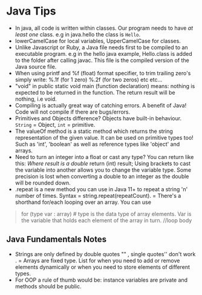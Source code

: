 Java Tips
=========

- In java, all code is written within classes. Our program needs to have *at least one* class. e.g in java.hello the class is `Hello`.
- lowerCamelCase for local variables, UpperCamelCase for classes.
- Unlike Javascript or Ruby, a Java file needs first to be compiled to an executable program. e.g
in the hello java example, Hello.class is added to the folder after calling javac. This file is the compiled version of the Java source file.
- When using printf and %f (float) format specifier, to trim trailing zero's simply write: %.1f (for 1 zero) %.2f (for two zeros) etc etc...
- "void" in public static void main (function declaration) means: nothing is expected to be returned in the function. The return result will be
nothing, i.e void.
- Compiling is actually great way of catching errors. A benefit of Java! Code will not compile if there are bugs/errors.
- Primitives and Objects difference? Objects have built-in behaviour. `String` = Object, `int` = primitive.
- The valueOf method is a static method which returns the string representation of the given value. It can be used on primitive types too! Such as 'int', 'boolean' as well as reference types like 'object' and arrays.
- Need to turn an integer into a float or cast any type? You can return like this: *Where result is a double* return (int) result; Using brackets to cast the variable into another allows you to change the variable type. Some precision is lost when converting a double to an integer as the double will be rounded down.
- .repeat is a new method you can use in Java 11+ to repeat a string 'n' number of times. Syntax = string.repeat(repeatCount).
= There's a shorthand for/each looping over an array. You can use

> for (type var : array) # type is the data type of array elements. Var is the variable that holds each element of the array in turn.
> //loop body

Java Fundamentals Notes
-----------------------

- Strings are only defined by double quotes "" , single quotes'' don't work .
= Arrays are fixed type. List for when you need to add or remove elements dynamically or when you need to store elements of different types.
- For OOP a rule of thumb would be: instance variables are private and methods should be public.
